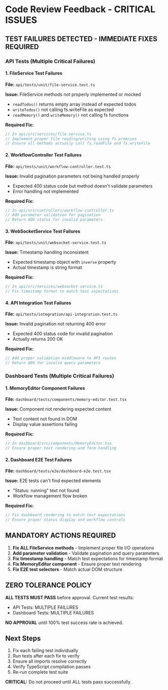 # Code Review Feedback - CRITICAL ISSUES

## TEST FAILURES DETECTED - IMMEDIATE FIXES REQUIRED

### API Tests (Multiple Critical Failures)

#### 1. FileService Test Failures
**File:** `api/tests/unit/file-service.test.ts`

**Issue:** FileService methods not properly implemented or mocked
- `readTodos()` returns empty array instead of expected todos
- `writeTodos()` not calling fs.writeFile as expected
- `readMemory()` and `writeMemory()` not calling fs functions

**Required Fix:**
```typescript
// In api/src/services/file-service.ts
// Implement proper file reading/writing using fs promises
// Ensure all methods actually call fs.readFile and fs.writeFile
```

#### 2. WorkflowController Test Failures
**File:** `api/tests/unit/workflow-controller.test.ts`

**Issue:** Invalid pagination parameters not being handled properly
- Expected 400 status code but method doesn't validate parameters
- Error handling not implemented

**Required Fix:**
```typescript
// In api/src/controllers/workflow-controller.ts
// Add parameter validation for pagination
// Return 400 status for invalid parameters
```

#### 3. WebSocketService Test Failures
**File:** `api/tests/unit/websocket-service.test.ts`

**Issue:** Timestamp handling inconsistent
- Expected timestamp object with `inverse` property
- Actual timestamp is string format

**Required Fix:**
```typescript
// In api/src/services/websocket-service.ts
// Fix timestamp format to match test expectations
```

#### 4. API Integration Test Failures  
**File:** `api/tests/integration/api-integration.test.ts`

**Issue:** Invalid pagination not returning 400 error
- Expected 400 status code for invalid pagination
- Actually returns 200 OK

**Required Fix:**
```typescript
// Add proper validation middleware to API routes
// Return 400 for invalid query parameters
```

### Dashboard Tests (Multiple Critical Failures)

#### 1. MemoryEditor Component Failures
**File:** `dashboard/tests/components/memory-editor.test.tsx`

**Issue:** Component not rendering expected content
- Text content not found in DOM
- Display value assertions failing

**Required Fix:**
```typescript
// In dashboard/src/components/MemoryEditor.tsx
// Ensure proper text rendering and form handling
```

#### 2. Dashboard E2E Test Failures
**File:** `dashboard/tests/e2e/dashboard-e2e.test.tsx`

**Issue:** E2E tests can't find expected elements
- "Status: running" text not found
- Workflow management flow broken

**Required Fix:**
```typescript
// Fix dashboard rendering to match test expectations
// Ensure proper status display and workflow controls
```

## MANDATORY ACTIONS REQUIRED

1. **Fix ALL FileService methods** - Implement proper file I/O operations
2. **Add parameter validation** - Validate pagination and query parameters
3. **Fix timestamp handling** - Match test expectations for timestamp format
4. **Fix MemoryEditor component** - Ensure proper text rendering
5. **Fix E2E test selectors** - Match actual DOM structure

## ZERO TOLERANCE POLICY

**ALL TESTS MUST PASS** before approval. Current test results:
- API Tests: MULTIPLE FAILURES
- Dashboard Tests: MULTIPLE FAILURES

**NO APPROVAL** until 100% test success rate is achieved.

## Next Steps

1. Fix each failing test individually
2. Run tests after each fix to verify
3. Ensure all imports resolve correctly
4. Verify TypeScript compilation passes
5. Re-run complete test suite

**CRITICAL:** Do not proceed until ALL tests pass successfully.